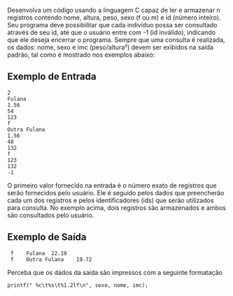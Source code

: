 
Desenvolva um código usando a linguagem C capaz de ler e armazenar n registros contendo nome, altura, peso, sexo (f ou m) e id (número inteiro). Seu programa deve possibilitar que cada indivíduo possa ser consultado através de seu id, até que o usuário entre com -1 (id inválido), indicando que ele deseja encerrar o programa. Sempre que uma consulta é realizada, os dados: nome, sexo e imc (peso/altura²) devem ser exibidos na saída padrão, tal como é mostrado nos exemplos abaixo:

## Exemplo de Entrada

```
2
Fulana
1.56
54
123
f
Outra Fulana
1.56
48
132
f
123
132
-1
```

O primeiro valor fornecido na entrada é o número exato de registros que serão fornecidos pelo usuário. Ele é seguido pelos dados que preencherão cada um dos registros e pelos identificadores (ids) que serão utilizados para consulta. No exemplo acima, dois registros são armazenados e ambos são consultados pelo usuário.

## Exemplo de Saída

```
 f    Fulana  22.19
 f    Outra Fulana    19.72
```

Perceba que os dados da saída são impressos com a seguinte formatação

```
printf(" %c\t%s\t%1.2lf\n", sexo, nome, imc);
```
